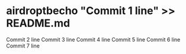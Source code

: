 # airdroptbecho "Commit 1 line" >> README.md

Commit 2 line
Commit 3 line
Commit 4 line
Commit 5 line
Commit 6 line
Commit 7 line
